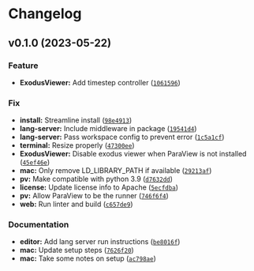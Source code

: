 # Changelog

<!--next-version-placeholder-->

## v0.1.0 (2023-05-22)
### Feature
* **ExodusViewer:** Add timestep controller ([`1061596`](https://github.com/Kitware/peacock/commit/106159683ab8515b008b50289ad138926ae031cb))

### Fix
* **install:** Streamline install ([`98e4913`](https://github.com/Kitware/peacock/commit/98e491314fe07601e168e10231fcc1c2330a756d))
* **lang-server:** Include middleware in package ([`19541d4`](https://github.com/Kitware/peacock/commit/19541d4b3333e993b72febcac52cdf2d07726e7e))
* **lang-server:** Pass workspace config to prevent error ([`1c5a1cf`](https://github.com/Kitware/peacock/commit/1c5a1cf5dd1f811837d8bb4c3514b47f619d5834))
* **terminal:** Resize properly ([`47300ee`](https://github.com/Kitware/peacock/commit/47300ee3b1f7f99eaa2041d6dc1351e81bdd9490))
* **ExodusViewer:** Disable exodus viewer when ParaView is not installed ([`45ef46e`](https://github.com/Kitware/peacock/commit/45ef46e0cc1b0b404894988de0c6e0a204d7e66d))
* **mac:** Only remove LD_LIBRARY_PATH if available ([`29213af`](https://github.com/Kitware/peacock/commit/29213af891ff1c3bb88afb9f6ffb07af276988c1))
* **pv:** Make compatible with python 3.9 ([`d7632dd`](https://github.com/Kitware/peacock/commit/d7632ddcf80c67b91be4382d372157af57710e4c))
* **license:** Update license info to Apache ([`5ecfdba`](https://github.com/Kitware/peacock/commit/5ecfdba57f41fc380224bc9eff1b4782b46ec7b1))
* **pv:** Allow ParaView to be the runner ([`746f6f4`](https://github.com/Kitware/peacock/commit/746f6f46896fa35a4ce18097dfef0fb2f88e59b3))
* **web:** Run linter and build ([`c657de9`](https://github.com/Kitware/peacock/commit/c657de9bed838d8dc0ac81a10801f3257f90dcb2))

### Documentation
* **editor:** Add lang server run instructions ([`be8016f`](https://github.com/Kitware/peacock/commit/be8016f61930dc001fd52d1f3f32e8ea6ab29c78))
* **mac:** Update setup steps ([`7626f20`](https://github.com/Kitware/peacock/commit/7626f2051054bfb735de7c7200dc303e6b37d2d8))
* **mac:** Take some notes on setup ([`ac798ae`](https://github.com/Kitware/peacock/commit/ac798ae4c744178b3cd85cf9543652994d002b0f))
